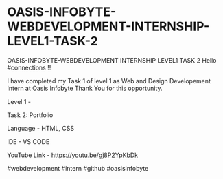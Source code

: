 # OASIS-INFOBYTE-WEBDEVELOPMENT-INTERNSHIP-LEVEL1-TASK-2
OASIS-INFOBYTE-WEBDEVELOPMENT INTERNSHIP LEVEL1 TASK 2
Hello #connections !!

I have completed my Task 1 of level 1 as Web and Design Developement Intern at Oasis Infobyte Thank You for this opportunity.

Level 1 -

Task 2: Portfolio

Language - HTML, CSS

IDE - VS CODE

YouTube Link - https://youtu.be/gj8P2YpKbDk

#webdevelopment #intern #github #oasisinfobyte
